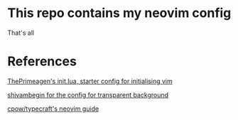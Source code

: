 # This repo contains my neovim config
That's all

# References

[ThePrimeagen's init.lua, starter config for initialising vim](https://github.com/ThePrimeagen/init.lua/tree/master)

[shivambegin for the config for transparent background](https://github.com/shivambegin/Neovim/blob/main/lua/plugins/transparent.lua)

[cpow/typecraft's neovim guide](https://github.com/cpow/neovim-for-newbs/tree/main)
